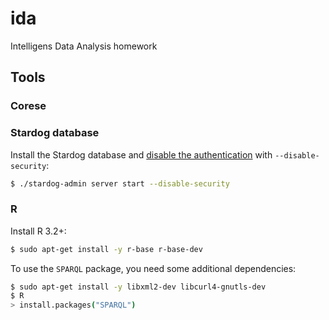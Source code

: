 # ida
Intelligens Data Analysis homework

## Tools

### Corese



### Stardog database

Install the Stardog database and [disable the authentication](http://docs.stardog.com/man/server-start.html) with `--disable-security`:

```bash
$ ./stardog-admin server start --disable-security
```

### R

Install R 3.2+:

```bash
$ sudo apt-get install -y r-base r-base-dev
```

To use the `SPARQL` package, you need some additional dependencies:

```bash
$ sudo apt-get install -y libxml2-dev libcurl4-gnutls-dev
$ R
> install.packages("SPARQL")
```
